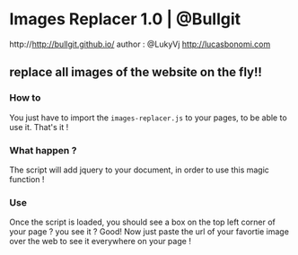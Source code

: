 Images Replacer 1.0 | @Bullgit
====================
http://http://bullgit.github.io/
author : @LukyVj
http://lucasbonomi.com 



replace all images of the website on the fly!!
----------------------------------------------

### How to 

You just have to import the <code>images-replacer.js</code> to your pages, to be able to use it. 
<code><script src="/path/to/your/project/images-replacer.js"></script></code>
That's it ! 

### What happen ?
The script will add jquery to your document, in order to use this magic function ! 

### Use
Once the script is loaded, you should see a box on the top left corner of your page ? you see it ? Good!
Now just paste the url of your favortie image over the web to see it everywhere on your page !

